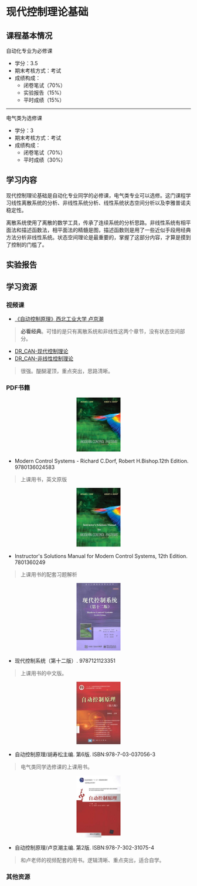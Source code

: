 # 现代控制理论基础


## 课程基本情况

自动化专业为必修课
- 学分：3.5
- 期末考核方式：考试
- 成绩构成：
    - 闭卷笔试（70%）
    - 实验报告（15%）
    - 平时成绩（15%）

---

电气类为选修课
- 学分：3
- 期末考核方式：考试
- 成绩构成：
    - 闭卷笔试（70%）
    - 平时成绩（30%）

## 学习内容

现代控制理论基础是自动化专业同学的必修课，电气类专业可以选修。这门课程学习线性离散系统的分析、非线性系统分析、线性系统状态空间分析以及李雅普诺夫稳定性。

离散系统使用了离散的数学工具，传承了连续系统的分析思路。非线性系统有相平面法和描述函数法，相平面法的精髓是图，描述函数则是用了一些近似手段用经典方法分析非线性系统。状态空间理论是最重要的，掌握了这部分内容，才算是摸到了控制的门槛了。

## 实验报告



## 学习资源

### 视频课

- [《自动控制原理》西北工业大学 卢京潮](https://www.bilibili.com/video/BV1ZJ411c757)
>**必看经典**。可惜的是只有离散系统和非线性这两个章节，没有状态空间部分。

- [DR_CAN-现代控制理论](https://space.bilibili.com/230105574/channel/seriesdetail?sid=1569601)
- [DR_CAN-非线性控制理论](https://space.bilibili.com/230105574/channel/seriesdetail?sid=1569604)
>很强。醍醐灌顶，重点突出，思路清晰。

### PDF书籍


<center>
    <a href="https://bookos-z1.org/book/976405/c48280"><img src="../images/现代控制系统英文版.jpg" width = 120></a>
</center>

- Modern Control Systems - Richard C.Dorf, Robert H.Bishop.12th Edition. 9780136024583
>上课用书，英文原版

<center>
    <a href="https://bookos-z1.org/book/829903/00ddba"><img src="../images/现代控制系统习题解析英文版.jpg" width = 120></a>
</center>

- Instructor's Solutions Manual for Modern Control Systems, 12th Edition. 7801360249
>上课用书的配套习题解析

<center>
    <a href="https://bookos-z1.org/book/16777647/2ce781"><img src="../images/现代控制系统中文版.jpg" width = 120></a>
</center>

- 现代控制系统（第十二版）. 9787121123351
>上课用书的中文版。

<center>
    <a href="https://bookos-z1.org/book/5581277/320e35"><img src="../images/自动控制原理-胡寿松.jpg" width = 120></a>
</center>

- 自动控制原理/胡寿松主编. 第6版. ISBN:978-7-03-037056-3
>电气类同学选修课的上课用书。

<center>
    <a href="https://bookos-z1.org/book/16896604/15fe89"><img src="../images/自动控制原理-卢京潮.jpg" width = 120></a>
</center>

- 自动控制原理/卢京潮主编. 第2版. ISBN:978-7-302-31075-4
>和卢老师的视频配套的用书。逻辑清晰、重点突出，适合自学。

### 其他资源





